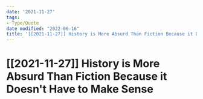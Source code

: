 ```yaml
---
date: '2021-11-27'
tags:
- Type/Quote
date modified: "2022-06-16"
title: '[[2021-11-27]] History is More Absurd Than Fiction Because it Doesn''t Have to Make Sense'
---
```


# [[2021-11-27]] History is More Absurd Than Fiction Because it Doesn't Have to Make Sense
